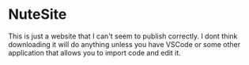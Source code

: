 # NuteSite
This is just a website that I can't seem to publish correctly.
I dont think downloading it will do anything unless you have VSCode or some other application that allows you to import code and edit it.
